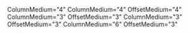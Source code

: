 ﻿<BSContainer>
    <BSRow>
        <BSCol ColumnMedium="4">ColumnMedium="4"</BSCol>
        <BSCol ColumnMedium="4" OffsetMedium="4">ColumnMedium="4" OffsetMedium="4"</BSCol>
    </BSRow>
    <BSRow>
        <BSCol ColumnMedium="3" OffsetMedium="3">ColumnMedium="3" OffsetMedium="3"</BSCol>
        <BSCol ColumnMedium="3" OffsetMedium="3">ColumnMedium="3" OffsetMedium="3"</BSCol>
    </BSRow>
    <BSRow>
        <BSCol ColumnMedium="6" OffsetMedium="3">ColumnMedium="6" OffsetMedium="3"</BSCol>
    </BSRow>
</BSContainer>